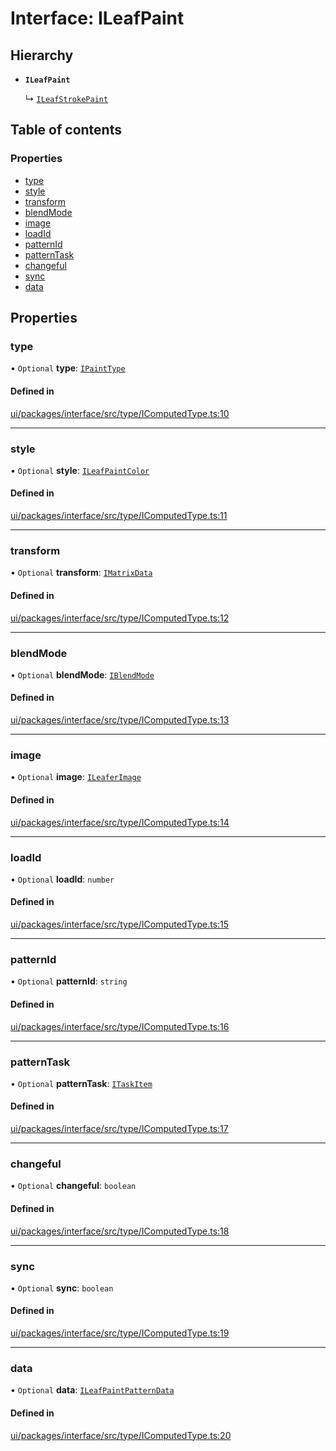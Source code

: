 # Interface: ILeafPaint

## Hierarchy

- **`ILeafPaint`**

  ↳ [`ILeafStrokePaint`](ILeafStrokePaint.md)

## Table of contents

### Properties

- [type](ILeafPaint.md#type)
- [style](ILeafPaint.md#style)
- [transform](ILeafPaint.md#transform)
- [blendMode](ILeafPaint.md#blendmode)
- [image](ILeafPaint.md#image)
- [loadId](ILeafPaint.md#loadid)
- [patternId](ILeafPaint.md#patternid)
- [patternTask](ILeafPaint.md#patterntask)
- [changeful](ILeafPaint.md#changeful)
- [sync](ILeafPaint.md#sync)
- [data](ILeafPaint.md#data)

## Properties

### type

• `Optional` **type**: [`IPaintType`](../modules.md#ipainttype)

#### Defined in

[ui/packages/interface/src/type/IComputedType.ts:10](https://github.com/leaferjs/leafer-ui/blob/e76fc82/packages/interface/src/type/IComputedType.ts#L10)

___

### style

• `Optional` **style**: [`ILeafPaintColor`](../modules.md#ileafpaintcolor)

#### Defined in

[ui/packages/interface/src/type/IComputedType.ts:11](https://github.com/leaferjs/leafer-ui/blob/e76fc82/packages/interface/src/type/IComputedType.ts#L11)

___

### transform

• `Optional` **transform**: [`IMatrixData`](IMatrixData.md)

#### Defined in

[ui/packages/interface/src/type/IComputedType.ts:12](https://github.com/leaferjs/leafer-ui/blob/e76fc82/packages/interface/src/type/IComputedType.ts#L12)

___

### blendMode

• `Optional` **blendMode**: [`IBlendMode`](../modules.md#iblendmode)

#### Defined in

[ui/packages/interface/src/type/IComputedType.ts:13](https://github.com/leaferjs/leafer-ui/blob/e76fc82/packages/interface/src/type/IComputedType.ts#L13)

___

### image

• `Optional` **image**: [`ILeaferImage`](ILeaferImage.md)

#### Defined in

[ui/packages/interface/src/type/IComputedType.ts:14](https://github.com/leaferjs/leafer-ui/blob/e76fc82/packages/interface/src/type/IComputedType.ts#L14)

___

### loadId

• `Optional` **loadId**: `number`

#### Defined in

[ui/packages/interface/src/type/IComputedType.ts:15](https://github.com/leaferjs/leafer-ui/blob/e76fc82/packages/interface/src/type/IComputedType.ts#L15)

___

### patternId

• `Optional` **patternId**: `string`

#### Defined in

[ui/packages/interface/src/type/IComputedType.ts:16](https://github.com/leaferjs/leafer-ui/blob/e76fc82/packages/interface/src/type/IComputedType.ts#L16)

___

### patternTask

• `Optional` **patternTask**: [`ITaskItem`](ITaskItem.md)

#### Defined in

[ui/packages/interface/src/type/IComputedType.ts:17](https://github.com/leaferjs/leafer-ui/blob/e76fc82/packages/interface/src/type/IComputedType.ts#L17)

___

### changeful

• `Optional` **changeful**: `boolean`

#### Defined in

[ui/packages/interface/src/type/IComputedType.ts:18](https://github.com/leaferjs/leafer-ui/blob/e76fc82/packages/interface/src/type/IComputedType.ts#L18)

___

### sync

• `Optional` **sync**: `boolean`

#### Defined in

[ui/packages/interface/src/type/IComputedType.ts:19](https://github.com/leaferjs/leafer-ui/blob/e76fc82/packages/interface/src/type/IComputedType.ts#L19)

___

### data

• `Optional` **data**: [`ILeafPaintPatternData`](ILeafPaintPatternData.md)

#### Defined in

[ui/packages/interface/src/type/IComputedType.ts:20](https://github.com/leaferjs/leafer-ui/blob/e76fc82/packages/interface/src/type/IComputedType.ts#L20)
